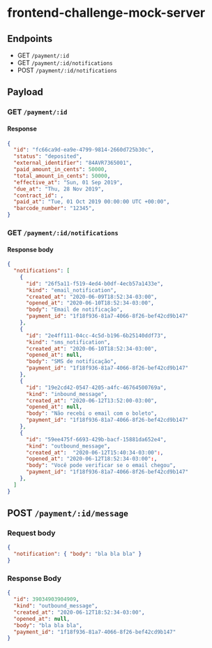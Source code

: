 # frontend-challenge-mock-server

## Endpoints

- GET `/payment/:id`
- GET `/payment/:id/notifications`
- POST `/payment/:id/notifications`

## Payload
### GET `/payment/:id`

#### Response

```json
{
  "id": "fc66ca9d-ea9e-4799-9814-2660d725b30c",
  "status": "deposited",
  "external_identifier": "84AVR7365001",
  "paid_amount_in_cents": 50000,
  "total_amount_in_cents": 50000,
  "effective_at": "Sun, 01 Sep 2019",
  "due_at": "Thu, 28 Nov 2019",
  "contract_id": ,
  "paid_at": "Tue, 01 Oct 2019 00:00:00 UTC +00:00",
  "barcode_number": "12345",
}
```

### GET `/payment/:id/notifications`
 
#### Response body

```json
{ 
  "notifications": [
    { 
      "id": "26f5a11-f519-4ed4-b0df-4ecb57a1433e",
      "kind": "email_notification",
      "created_at": "2020-06-09T18:52:34-03:00",
      "opened_at": "2020-06-10T18:52:34-03:00",
      "body": "Email de notificação",
      "payment_id": "1f18f936-81a7-4066-8f26-bef42cd9b147"
    },
    { 
      "id": "2e4ff111-04cc-4c5d-b196-6b25140ddf73",
      "kind": "sms_notification",
      "created_at": "2020-06-10T18:52:34-03:00",
      "opened_at": null,
      "body": "SMS de notificação",
      "payment_id": "1f18f936-81a7-4066-8f26-bef42cd9b147"
    },
    {
      "id": "19e2cd42-0547-4205-a4fc-46764500769a",
      "kind": "inbound_message",
      "created_at": "2020-06-12T13:52:00-03:00",
      "opened_at": null,
      "body": "Não recebi o email com o boleto",
      "payment_id": "1f18f936-81a7-4066-8f26-bef42cd9b147"
    },
    {
      "id": "59ee475f-6693-429b-bacf-15881da652e4",
      "kind": "outbound_message",
      "created_at":  "2020-06-12T15:40:34-03:00":,
      "opened_at": "2020-06-12T18:52:34-03:00":,
      "body": "Você pode verificar se o email chegou",
      "payment_id": "1f18f936-81a7-4066-8f26-bef42cd9b147"
    },
  ]
}
```

## POST `/payment/:id/message`

### Request body

```json
{
  "notification": { "body": "bla bla bla" }
}
```

### Response Body

```json
{
  "id": 39034903904909,
  "kind": "outbound_message",
  "created_at": "2020-06-12T18:52:34-03:00",
  "opened_at": null,
  "body": "bla bla bla",
  "payment_id": "1f18f936-81a7-4066-8f26-bef42cd9b147"
}
```

